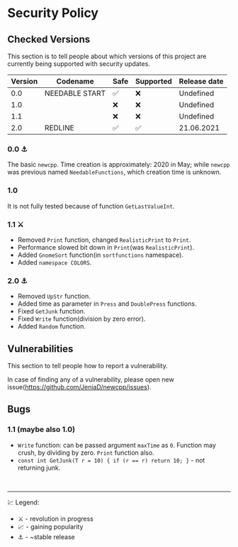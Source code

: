 # Security Policy
## Checked Versions

This section is to tell people about which versions of this project are
currently being supported with security updates.

| Version | Codename           | Safe             | Supported         | Release date |
| ------- | --------           | -----            | ------------      | ------------ |
| 0.0     | NEEDABLE START     |:white_check_mark:| :x:               | Undefined    |
| 1.0     |                    |:x:               | :x:               | Undefined    |
| 1.1     |                    |:x:               | :x:               | Undefined    |
| 2.0     | REDLINE            |:white_check_mark:| :white_check_mark:| 21.06.2021   |

### 0.0 :anchor:
The basic `newcpp`. Time creation is approximately: 2020 in May; while `newcpp` was previous named `NeedableFunctions`, which creation time is unknown.
### 1.0
It is not fully tested because of function `GetLastValueInt`.
### 1.1 ⚔️
- Removed `Print` function, changed `RealisticPrint` to `Print`.
- Performance slowed bit down in `Print`(was `RealisticPrint`).
- Added `GnomeSort` function(in `sortfunctions` namespace).
- Added `namespace COLORS`.
### 2.0 ⚓
- Removed `UpStr` function.
- Added time as parameter in `Press` and `DoublePress` functions.
- Fixed `GetJunk` function.
- Fixed `Write` function(division by zero error).
- Added `Random` function.

## Vulnerabilities

This section to tell people how to report a vulnerability.

In case of finding any of a vulnerability, please open new issue(https://github.com/JeniaD/newcpp/issues).

## Bugs

### 1.1 (maybe also 1.0)
- `Write` function: can be passed argument `maxTime` as `0`. Function may crush, by dividing by zero. `Print` function also.
- `const int GetJunk(T r = 10) { if (r == r) return 10; }` - not returning junk.

<br><hr>
:chart: Legend:
- :crossed_swords: - revolution in progress
- :chart_with_upwards_trend: - gaining popularity
- :anchor: - ~stable release
